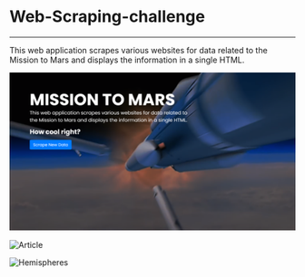 # Web-Scraping-challenge
<hr>

This web application scrapes various websites for data related to the Mission to Mars and displays the information in a single HTML.


![Portrait](https://github.com/andrebestrada/Web-Scraping-challenge/blob/main/Missions_to_Mars/Portrait.png?raw=true)

![Article](https://github.com/andrebestrada/Web-Scraping-challenge/blob/main/Missions_to_Mars/Latest_News.png?raw=true)

![Hemispheres](https://github.com/andrebestrada/Web-Scraping-challenge/blob/main/Missions_to_Mars/Mars_Hemispheres.png?raw=true)

